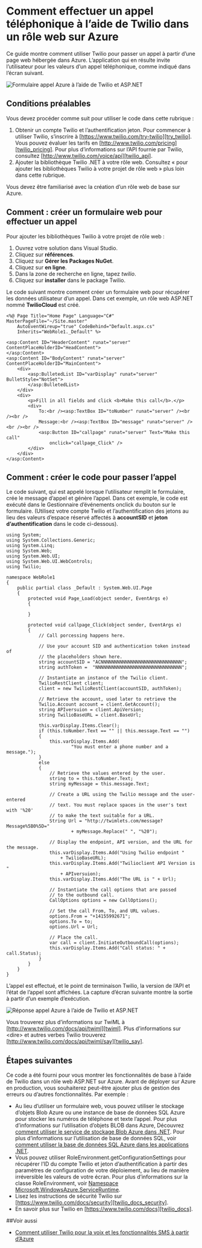 <properties 
    pageTitle="Comment effectuer un appel téléphonique à partir de Twilio (.NET) | Microsoft Azure" 
    description="Découvrez comment effectuer un appel téléphonique et envoyer un message SMS avec le service Twilio API sur Azure. Exemples de code écrites dans .NET." 
    services="" 
    documentationCenter=".net" 
    authors="devinrader" 
    manager="timlt" 
    editor=""/>

<tags 
    ms.service="cloud-services" 
    ms.workload="tbd" 
    ms.tgt_pltfrm="na" 
    ms.devlang="dotnet" 
    ms.topic="article" 
    ms.date="05/04/2016" 
    ms.author="microsofthelp@twilio.com"/>




# <a name="how-to-make-a-phone-call-using-twilio-in-a-web-role-on-azure"></a>Comment effectuer un appel téléphonique à l’aide de Twilio dans un rôle web sur Azure

Ce guide montre comment utiliser Twilio pour passer un appel à partir d’une page web hébergée dans Azure. L’application qui en résulte invite l’utilisateur pour les valeurs d’un appel téléphonique, comme indiqué dans l’écran suivant.

![Formulaire appel Azure à l’aide de Twilio et ASP.NET][twilio_dotnet_basic_form]

## <a name="twilio-prereqs"></a>Conditions préalables

Vous devez procéder comme suit pour utiliser le code dans cette rubrique :

1. Obtenir un compte Twilio et l’authentification jeton. Pour commencer à utiliser Twilio, s’inscrire à [https://www.twilio.com/try-twilio][try_twilio]. Vous pouvez évaluer les tarifs en [http://www.twilio.com/pricing][twilio_pricing]. Pour plus d’informations sur l’API fournie par Twilio, consultez [http://www.twilio.com/voice/api][twilio_api].
2. Ajouter la bibliothèque Twilio .NET à votre rôle web. Consultez « pour ajouter les bibliothèques Twilio à votre projet de rôle web » plus loin dans cette rubrique.

Vous devez être familiarisé avec la création d’un rôle web de base sur Azure.

## <a name="howtocreateform"></a>Comment : créer un formulaire web pour effectuer un appel

<a id="use_nuget"></a>Pour ajouter les bibliothèques Twilio à votre projet de rôle web :

1.  Ouvrez votre solution dans Visual Studio.
2.  Cliquez sur **références**.
3.  Cliquez sur **Gérer les Packages NuGet**.
4.  Cliquez sur **en ligne**.
5.  Dans la zone de recherche en ligne, tapez *twilio*.
6.  Cliquez sur **installer** dans le package Twilio.

Le code suivant montre comment créer un formulaire web pour récupérer les données utilisateur d’un appel. Dans cet exemple, un rôle web ASP.NET nommé **TwilioCloud** est créé.

    <%@ Page Title="Home Page" Language="C#" MasterPageFile="~/Site.master"
        AutoEventWireup="true" CodeBehind="Default.aspx.cs"
        Inherits="WebRole1._Default" %>

    <asp:Content ID="HeaderContent" runat="server" ContentPlaceHolderID="HeadContent">
    </asp:Content>
    <asp:Content ID="BodyContent" runat="server" ContentPlaceHolderID="MainContent">
        <div>
            <asp:BulletedList ID="varDisplay" runat="server" BulletStyle="NotSet">
            </asp:BulletedList>
        </div>
        <div>
            <p>Fill in all fields and click <b>Make this call</b>.</p>
            <div>
                To:<br /><asp:TextBox ID="toNumber" runat="server" /><br /><br />
                Message:<br /><asp:TextBox ID="message" runat="server" /><br /><br />
                <asp:Button ID="callpage" runat="server" Text="Make this call"
                    onclick="callpage_Click" />
            </div>
        </div>
    </asp:Content>

## <a id="howtocreatecode"></a>Comment : créer le code pour passer l’appel
Le code suivant, qui est appelé lorsque l’utilisateur remplit le formulaire, crée le message d’appel et génère l’appel. Dans cet exemple, le code est exécuté dans le Gestionnaire d’événements onclick du bouton sur le formulaire. (Utilisez votre compte Twilio et l’authentification des jetons au lieu des valeurs d’espace réservé affectés à **accountSID** et **jeton d’authentification** dans le code ci-dessous).

    using System;
    using System.Collections.Generic;
    using System.Linq;
    using System.Web;
    using System.Web.UI;
    using System.Web.UI.WebControls;
    using Twilio;

    namespace WebRole1
    {
        public partial class _Default : System.Web.UI.Page
        {
            protected void Page_Load(object sender, EventArgs e)
            {

            }

            protected void callpage_Click(object sender, EventArgs e)
            {
                // Call porcessing happens here.

                // Use your account SID and authentication token instead of
                // the placeholders shown here.
                string accountSID = "ACNNNNNNNNNNNNNNNNNNNNNNNNNNNNNN";
                string authToken =  "NNNNNNNNNNNNNNNNNNNNNNNNNNNNNNNN";

                // Instantiate an instance of the Twilio client.
                TwilioRestClient client;
                client = new TwilioRestClient(accountSID, authToken);

                // Retrieve the account, used later to retrieve the
                Twilio.Account account = client.GetAccount();
                string APIversuion = client.ApiVersion;
                string TwilioBaseURL = client.BaseUrl;

                this.varDisplay.Items.Clear();
                if (this.toNumber.Text == "" || this.message.Text == "")
                {
                    this.varDisplay.Items.Add(
                            "You must enter a phone number and a message.");
                }
                else
                {
                    // Retrieve the values entered by the user.
                    string to = this.toNumber.Text;
                    string myMessage = this.message.Text;

                    // Create a URL using the Twilio message and the user-entered
                    // text. You must replace spaces in the user's text with '%20'
                    // to make the text suitable for a URL.
                    String Url = "http://twimlets.com/message?Message%5B0%5D="
                            + myMessage.Replace(" ", "%20");

                    // Display the endpoint, API version, and the URL for the message.
                    this.varDisplay.Items.Add("Using Twilio endpoint "
                        + TwilioBaseURL);
                    this.varDisplay.Items.Add("Twilioclient API Version is "
                        + APIversuion);
                    this.varDisplay.Items.Add("The URL is " + Url);

                    // Instantiate the call options that are passed
                    // to the outbound call.
                    CallOptions options = new CallOptions();

                    // Set the call From, To, and URL values.                    
                    options.From = "+14155992671";
                    options.To = to;
                    options.Url = Url;

                    // Place the call.
                    var call = client.InitiateOutboundCall(options);
                    this.varDisplay.Items.Add("Call status: " + call.Status);
                }
            }
        }
    }

L’appel est effectué, et le point de terminaison Twilio, la version de l’API et l’état de l’appel sont affichées. La capture d’écran suivante montre la sortie à partir d’un exemple d’exécution.

![Réponse appel Azure à l’aide de Twilio et ASP.NET][twilio_dotnet_basic_form_output]

Vous trouverez plus d’informations sur TwiML à [http://www.twilio.com/docs/api/twiml][twiml]. Plus d’informations sur &lt;dire&gt; et autres verbes Twilio trouverez [http://www.twilio.com/docs/api/twiml/say][twilio_say].

## <a id="nextsteps"></a>Étapes suivantes
Ce code a été fourni pour vous montrer les fonctionnalités de base à l’aide de Twilio dans un rôle web ASP.NET sur Azure. Avant de déployer sur Azure en production, vous souhaiterez peut-être ajouter plus de gestion des erreurs ou d’autres fonctionnalités. Par exemple :

* Au lieu d’utiliser un formulaire web, vous pouvez utiliser le stockage d’objets Blob Azure ou une instance de base de données SQL Azure pour stocker les numéros de téléphone et texte l’appel. Pour plus d’informations sur l’utilisation d’objets BLOB dans Azure, Découvrez [comment utiliser le service de stockage Blob Azure dans .NET][howto_blob_storage_dotnet]. Pour plus d’informations sur l’utilisation de base de données SQL, voir [comment utiliser la base de données SQL Azure dans les applications .NET][howto_sql_azure_dotnet].
* Vous pouvez utiliser RoleEnvironment.getConfigurationSettings pour récupérer l’ID du compte Twilio et jeton d’authentification à partir des paramètres de configuration de votre déploiement, au lieu de manière irréversible les valeurs de votre écran. Pour plus d’informations sur la classe RoleEnvironment, voir [Namespace Microsoft.WindowsAzure.ServiceRuntime][azure_runtime_ref_dotnet].
* Lisez les instructions de sécurité Twilio sur [https://www.twilio.com/docs/security][twilio_docs_security].
* En savoir plus sur Twilio en [https://www.twilio.com/docs][twilio_docs].

##<a name="seealso"></a>Voir aussi
* [Comment utiliser Twilio pour la voix et les fonctionnalités SMS à partir d’Azure](twilio-dotnet-how-to-use-for-voice-sms.md)

[twilio_pricing]: http://www.twilio.com/pricing
[try_twilio]: http://www.twilio.com/try-twilio
[twilio_api]: http://www.twilio.com/voice/api
[verify_phone]: https://www.twilio.com/user/account/phone-numbers/verified#

[twilio_dotnet_basic_form]: ./media/partner-twilio-cloud-services-dotnet-phone-call-web-role/WA_twilio_dotnet_basic_form.png
[twilio_dotnet_basic_form_output]: ./media/partner-twilio-cloud-services-dotnet-phone-call-web-role/WA_twilio_dotnet_basic_form_output.png

[twiml]: http://www.twilio.com/docs/api/twiml



[howto_twilio_voice_sms_dotnet]: /develop/net/how-to-guides/twilio/

[howto_blob_storage_dotnet]: https://www.windowsazure.com/develop/net/how-to-guides/blob-storage/

[howto_sql_azure_dotnet]: https://www.windowsazure.com/develop/net/how-to-guides/sql-database/


[twilio_docs_security]: http://www.twilio.com/docs/security
[twilio_docs]: http://www.twilio.com/docs
[twilio_say]: http://www.twilio.com/docs/api/twiml/say


[azure_runtime_ref_dotnet]: http://msdn.microsoft.com/library/windowsazure/microsoft.windowsazure.serviceruntime.aspx
